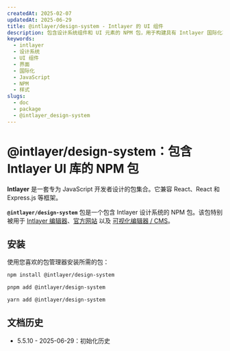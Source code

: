 ```yaml
---
createdAt: 2025-02-07
updatedAt: 2025-06-29
title: @intlayer/design-system - Intlayer 的 UI 组件
description: 包含设计系统组件和 UI 元素的 NPM 包，用于构建具有 Intlayer 国际化功能的一致用户界面。
keywords:
  - intlayer
  - 设计系统
  - UI 组件
  - 界面
  - 国际化
  - JavaScript
  - NPM
  - 样式
slugs:
  - doc
  - package
  - @intlayer_design-system
---
```


# @intlayer/design-system：包含 Intlayer UI 库的 NPM 包

**Intlayer** 是一套专为 JavaScript 开发者设计的包集合。它兼容 React、React 和 Express.js 等框架。

**`@intlayer/design-system`** 包是一个包含 Intlayer 设计系统的 NPM 包。该包特别被用于 [Intlayer 编辑器](https://github.com/aymericzip/intlayer/tree/main/docs/zh/packages/intlayer-editor/index.md)、[官方网站](https://intlayer.org) 以及 [可视化编辑器 / CMS](https://intlayer.org/dashboard)。

## 安装

使用您喜欢的包管理器安装所需的包：

```bash packageManager="npm"
npm install @intlayer/design-system
```

```bash packageManager="pnpm"
pnpm add @intlayer/design-system
```

```bash packageManager="yarn"
yarn add @intlayer/design-system
```

## 文档历史

- 5.5.10 - 2025-06-29：初始化历史
